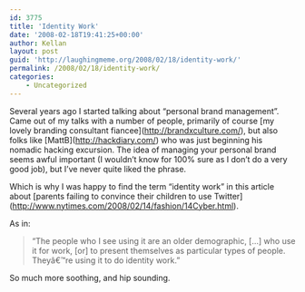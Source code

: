 ```yaml
---
id: 3775
title: 'Identity Work'
date: '2008-02-18T19:41:25+00:00'
author: Kellan
layout: post
guid: 'http://laughingmeme.org/2008/02/18/identity-work/'
permalink: /2008/02/18/identity-work/
categories:
    - Uncategorized
---
```


Several years ago I started talking about “personal brand management”. Came out of my talks with a number of people, primarily of course \[my lovely branding consultant fiancee\](http://brandxculture.com/), but also folks like \[MattB\](http://hackdiary.com/) who was just beginning his nomadic hacking excursion. The idea of managing your personal brand seems awful important (I wouldn’t know for 100% sure as I don’t do a very good job), but I’ve never quite liked the phrase.

Which is why I was happy to find the term “identity work” in this article about \[parents failing to convince their children to use Twitter\](http://www.nytimes.com/2008/02/14/fashion/14Cyber.html).

As in:

> “The people who I see using it are an older demographic, \[…\] who use it for work, \[or\] to present themselves as particular types of people. Theyâ€™re using it to do identity work.”

So much more soothing, and hip sounding.